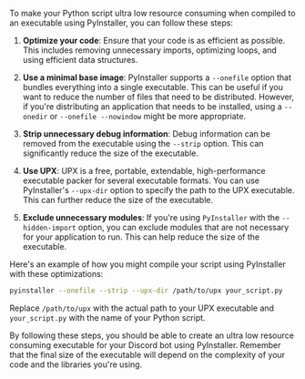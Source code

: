 
To make your Python script ultra low resource consuming when compiled to an executable using PyInstaller, you can follow these steps:

1. **Optimize your code**: Ensure that your code is as efficient as possible. This includes removing unnecessary imports, optimizing loops, and using efficient data structures.

2. **Use a minimal base image**: PyInstaller supports a `--onefile` option that bundles everything into a single executable. This can be useful if you want to reduce the number of files that need to be distributed. However, if you're distributing an application that needs to be installed, using a `--onedir` or `--onefile --nowindow` might be more appropriate.

3. **Strip unnecessary debug information**: Debug information can be removed from the executable using the `--strip` option. This can significantly reduce the size of the executable.

4. **Use UPX**: UPX is a free, portable, extendable, high-performance executable packer for several executable formats. You can use PyInstaller's `--upx-dir` option to specify the path to the UPX executable. This can further reduce the size of the executable.

5. **Exclude unnecessary modules**: If you're using `PyInstaller` with the `--hidden-import` option, you can exclude modules that are not necessary for your application to run. This can help reduce the size of the executable.

Here's an example of how you might compile your script using PyInstaller with these optimizations:

```bash
pyinstaller --onefile --strip --upx-dir /path/to/upx your_script.py
```

Replace `/path/to/upx` with the actual path to your UPX executable and `your_script.py` with the name of your Python script.

By following these steps, you should be able to create an ultra low resource consuming executable for your Discord bot using PyInstaller. Remember that the final size of the executable will depend on the complexity of your code and the libraries you're using.